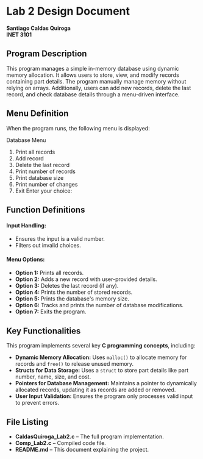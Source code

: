 # Lab 2 Design Document  
**Santiago Caldas Quiroga**  
**INET 3101**  

## Program Description  
This program manages a simple in-memory database using dynamic memory allocation. It allows users to store, view, and modify records containing part details. The program manually manage memory without relying on arrays. Additionally, users can add new records, delete the last record, and check database details through a menu-driven interface.  

## Menu Definition  
When the program runs, the following menu is displayed:  

Database Menu
1. Print all records
2. Add record
3. Delete the last record
4. Print number of records
5. Print database size
6. Print number of changes
7. Exit
Enter your choice:

## Function Definitions  

#### Input Handling:  
- Ensures the input is a valid number.  
- Filters out invalid choices.  

#### Menu Options:  
- **Option 1:** Prints all records.  
- **Option 2:** Adds a new record with user-provided details.  
- **Option 3:** Deletes the last record (if any).  
- **Option 4:** Prints the number of stored records.  
- **Option 5:** Prints the database's memory size.  
- **Option 6:** Tracks and prints the number of database modifications.  
- **Option 7:** Exits the program.

## Key Functionalities  

This program implements several key **C programming concepts**, including:  

- **Dynamic Memory Allocation:** Uses `malloc()` to allocate memory for records and `free()` to release unused memory.  
- **Structs for Data Storage:** Uses a `struct` to store part details like part number, name, size, and cost.  
- **Pointers for Database Management:** Maintains a pointer to dynamically allocated records, updating it as records are added or removed.  
- **User Input Validation:** Ensures the program only processes valid input to prevent errors.  

## File Listing  
- **CaldasQuiroga_Lab2.c** – The full program implementation.  
- **Comp_Lab2.c** – Compiled code file.  
- **README.md** – This document explaining the project.  

